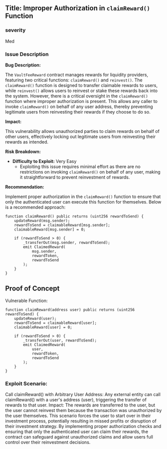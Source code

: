 ## Title: Improper Authorization in `claimReward()` Function

### severity
 Med

### Issue Description

**Bug Description:**

The `VaultFeeReward` contract manages rewards for liquidity providers, featuring two critical functions: `claimReward()` and `reinvest()`. The `claimReward()` function is designed to transfer claimable rewards to users, while `reinvest()` allows users to reinvest or stake these rewards back into the system. However, there is a critical oversight in the `claimReward()` function where improper authorization is present. This allows any caller to invoke `claimReward()` on behalf of any user address, thereby preventing legitimate users from reinvesting their rewards if they choose to do so.

**Impact:**

This vulnerability allows unauthorized parties to claim rewards on behalf of other users, effectively locking out legitimate users from reinvesting their rewards as intended.

**Risk Breakdown:**

- **Difficulty to Exploit:** Very Easy
  - Exploiting this issue requires minimal effort as there are no restrictions on invoking `claimReward()` on behalf of any user, making it straightforward to prevent reinvestment of rewards.

**Recommendation:**

Implement proper authorization in the `claimReward()` function to ensure that only the authenticated user can execute this function for themselves. Below is a recommended approach:

```solidity
function claimReward() public returns (uint256 rewardToSend) {
    updateReward(msg.sender);
    rewardToSend = claimableReward[msg.sender];
    claimableReward[msg.sender] = 0;

    if (rewardToSend > 0) {
        _transferOut(msg.sender, rewardToSend);
        emit ClaimedReward(
            msg.sender,
            rewardToken,
            rewardToSend
        );
    }
}
```

## Proof of Concept

Vulnerable Function:
```
function claimReward(address user) public returns (uint256 rewardToSend) {
    updateReward(user);
    rewardToSend = claimableReward[user];
    claimableReward[user] = 0;

    if (rewardToSend > 0) {
        _transferOut(user, rewardToSend);
        emit ClaimedReward(
            user,
            rewardToken,
            rewardToSend
        );
    }
}

```

### Exploit Scenario:

Call claimReward() with Arbitrary User Address:
Any external entity can call claimReward() with a user's address (user), triggering the transfer of rewards to that user.
Impact:
The rewards are transferred to the user, but the user cannot reinvest them because the transaction was unauthorized by the user themselves.
This scenario forces the user to start over in their investment process, potentially resulting in missed profits or disruption of their investment strategy.
By implementing proper authorization checks and ensuring that only the authenticated user can claim their rewards, the contract can safeguard against unauthorized claims and allow users full control over their reinvestment decisions.
